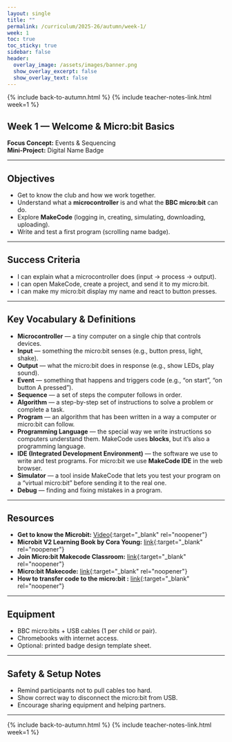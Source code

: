 ```yaml
---
layout: single
title: ""
permalink: /curriculum/2025-26/autumn/week-1/
week: 1
toc: true
toc_sticky: true
sidebar: false
header:
  overlay_image: /assets/images/banner.png
  show_overlay_excerpt: false
  show_overlay_text: false
---
```


{% include back-to-autumn.html %}
{% include teacher-notes-link.html week=1 %}

## Week 1 — Welcome & Micro:bit Basics

**Focus Concept:** Events & Sequencing  
**Mini-Project:** Digital Name Badge

---

## Objectives
- Get to know the club and how we work together.  
- Understand what a **microcontroller** is and what the **BBC micro:bit** can do.  
- Explore **MakeCode** (logging in, creating, simulating, downloading, uploading).  
- Write and test a first program (scrolling name badge).

---

## Success Criteria 
- I can explain what a microcontroller does (input → process → output).  
- I can open MakeCode, create a project, and send it to my micro:bit.  
- I can make my micro:bit display my name and react to button presses.  

---

## Key Vocabulary & Definitions
- **Microcontroller** — a tiny computer on a single chip that controls devices.  
- **Input** — something the micro:bit senses (e.g., button press, light, shake).  
- **Output** — what the micro:bit does in response (e.g., show LEDs, play sound).  
- **Event** — something that happens and triggers code (e.g., “on start”, “on button A pressed”).  
- **Sequence** — a set of steps the computer follows in order.  
- **Algorithm** — a step-by-step set of instructions to solve a problem or complete a task.  
- **Program** — an algorithm that has been written in a way a computer or micro:bit can follow.  
- **Programming Language** — the special way we write instructions so computers understand them. MakeCode uses **blocks**, but it’s also a programming language.  
- **IDE (Integrated Development Environment)** — the software we use to write and test programs. For micro:bit we use **MakeCode IDE** in the web browser.  
- **Simulator** — a tool inside MakeCode that lets you test your program on a “virtual micro:bit” before sending it to the real one.  
- **Debug** — finding and fixing mistakes in a program.  

---

## Resources
- **Get to know the Microbit:** [Video](https://youtu.be/7WMCgUIcKnk?si=V_rMjP2iSFDZJMOE){:target="_blank" rel="noopener"}
- **Microbit V2 Learning Book by Cora Young:** [link](https://drive.google.com/file/d/1XLkU2YoNfRceLK_6HlpHcmtKa_EW-Sbw/view?usp=drive_link){:target="_blank" rel="noopener"}
- **Join Micro:bit Makecode Classroom:** [link](https://classroom.microbit.org/join){:target="_blank" rel="noopener"}  
- **Micro:bit Makecode:** [link](https://makecode.microbit.org){:target="_blank" rel="noopener"}
- **How to transfer code to the micro:bit :** [link](https://makecode.microbit.org){:target="_blank" rel="noopener"}  

---

## Equipment
- BBC micro:bits + USB cables (1 per child or pair).  
- Chromebooks with internet access.  
- Optional: printed badge design template sheet.  

---

## Safety & Setup Notes
- Remind participants not to pull cables too hard.  
- Show correct way to disconnect the micro:bit from USB.  
- Encourage sharing equipment and helping partners.

---

{% include back-to-autumn.html %}
{% include teacher-notes-link.html week=1 %}
